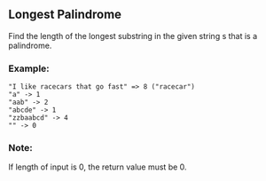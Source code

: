 ## Longest Palindrome

Find the length of the longest substring in the given string s that is a  
palindrome.  

### Example:
    "I like racecars that go fast" => 8 ("racecar")
    "a" -> 1 
    "aab" -> 2  
    "abcde" -> 1
    "zzbaabcd" -> 4
    "" -> 0
    
### Note:
If length of input is 0, the return value  must be 0.